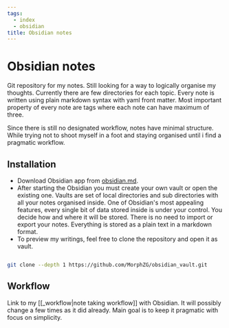 ```yaml
---
tags:
  - index
  - obsidian
title: Obsidian notes
---
```


# Obsidian notes

Git repository for my notes. Still looking for a way to logically organise my thoughts. Currently there are few directories for each topic. Every note is written using plain markdown syntax with yaml front matter. Most important property of every note are tags where each note can have maximum of three.

Since there is still no designated workflow, notes have minimal structure. While trying not to shoot myself in a foot and staying organised until i find a pragmatic workflow.

## Installation

- Download Obsidian app from [obsidian.md](https://obsidian.md/).
- After starting the Obsidian you must create your own vault or open the existing one. Vaults are set of local directories and sub directories with all your notes organised inside. One of Obsidian's most appealing features, every single bit of data stored inside is under your control. You decide how and where it will be stored. There is no need to import or export your notes. Everything is stored as a plain text in a markdown format.
- To preview my writings, feel free to clone the repository and open it as vault.

```sh

git clone --depth 1 https://github.com/MorphZG/obsidian_vault.git
```

## Workflow

Link to my [[_workflow|note taking workflow]] with Obsidian. It will possibly change a few times as it did already. Main goal is to keep it pragmatic with focus on simplicity.
